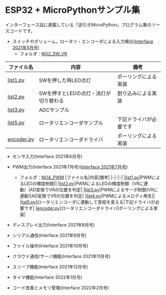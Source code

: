 # ESP32 + MicroPythonサンプル集

インターフェース誌に連載している「逆引きMicroPython」プログラム集のソースコードです。

- スイッチやボリューム，ロータリ・エンコーダによる入力検出([Interface 2021年5月号](https://interface.cqpub.co.jp/magazine/202105/))
   - フォルダ：[NO2_SW_VR](https://github.com/ESPuPy/ESP32-MicroPython-Samples/tree/master/NO2_SW_VR)

|ファイル名|内容|備考|
|-|-|-|
|[list1.py](NO2_SW_VR/list1.py)|SWを押した時LED点灯|ポーリングによる実装|
|[list2.py](NO2_SW_VR/list2.py)|SWを押すとLEDの点灯・消灯が切り替わる|割り込みによる実装|
|[list3.py](NO2_SW_VR/list3.py)|ADCサンプル|
|[list5.py](NO2_SW_VR/list4.py)|ロータリエンコーダサンプル|下記ドライバが必要です|
|[encoder.py](NO2_SW_VR/encoder.py)|ロータリエンコーダドライバ|ポーリングによる実装|

- センサ入力(Interface 2021年6月号)
- PWM出力(Interface 2021年7月号)([Interface 2021年7月号](https://interface.cqpub.co.jp/magazine/202107/))
   - フォルダ：[NO4_PWM](https://github.com/ESPuPy/ESP32-MicroPython-Samples/tree/master/NO4_PWM)
|ファイル名|内容|備考|
|-|-|-|
|[list1.py](NO4_PWM/list1.py)|PWMによるLEDの輝度制御||
|[list2.py](NO4_PWM/list2.py)|PWMによるLEDの輝度制御（VRに連動）|AD変換でVRの位置を判定|
|[list3.py](NO4_PWM/list3.py)|PWMによるサーボ制御(VRに連動)|AD変換でVRの位置を判定|
|[list4.py](NO4_PWM/list4.py)|PWMによるメロディ再生||
|[list5.py](NO4_PWM/list5.py)|ロータリエンコーダに連動して音程を変える|下記ドライバが必要です|
|[encoder.py](NO4_PWM/encoder.py)|ロータリエンコーダドライバ|ポーリングによる実装|

- ディスプレイ出力(Interface 2021年8月号)
- シリアル通信(Interface 2021年9月号)
- ファイル操作(Interface 2021年10月号)
- クラウド通信/サーバ機能(Interface 2021年11月号)
- スリープ機能(Interface 2021年12月号)
- タイマ機能(Interface 2022年1月号)
- コード改善とメモリ管理(Interface 2022年2月号)



